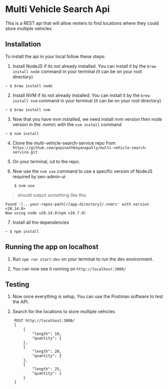 # Multi Vehicle Search Api

This is a REST api that will allow renters to find locations where they could store multiple vehicles


## Installation
To install the api in your local follow these steps:

1. Install NodeJS if its not already installed. You can install it by the `brew install node` command in your terminal (it can be on your root directory)

```
~ $ brew install node
```

2. Install NVM if its not already installed. You can install it by the `brew install nvm` command in your terminal (it can be on your root directory)

```
~ $ brew install nvm
```

3. Now that you have nvm installed, we need install nvm version then node version in the .nvmrc with the `nvm install` command

```
~ $ nvm install
```

4. Clone the multi-vehicle-search-service repo from `https://github.com/gopinathboyanapally/multi-vehicle-search-service.git`

5. On your terminal, cd to the repo.

6. Now use the `nvm use` command to use a specific version of NodeJS required by seo-admin-ui

```
    $ nvm use
```

>should output something like this

```
Found '[...your-repos-path]/[app-directory]/.nvmrc' with version <20.14.0>
Now using node v20.14.0(npm v10.7.0)
```
7. Install all the dependencies

```
~ $ npm install
```

## Running the app on localhost
1. Run `npm run start:dev` on your terminal to run the dev environment.

2. You can now see it running on `http://localhost:3000/`

## Testing
1. Now once everything is setup, You can use the Postman software to test the API.

2. Search for the locations to store multiple vehicles
```
    POST http://localhost:3000/
    [
        {
            "length": 10,
            "quantity": 1
        },
        {
            "length": 20,
            "quantity": 2
        },
        {
            "length": 25,
            "quantity": 1
        }
    ]
```